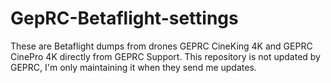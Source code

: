 # GepRC-Betaflight-settings

These are Betaflight dumps from drones GEPRC CineKing 4K and GEPRC CinePro 4K directly from GEPRC Support.
This repository is not updated by GEPRC, I'm only maintaining it when they send me updates.
